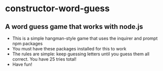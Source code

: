 # constructor-word-guess
## A word guess game that works with node.js

* This is a simple hangman-style game that uses the inquirer and prompt npm packages
* You must have these packages installed for this to work
* The rules are simple: keep guessing letters until you guess them all correct. You have 25 tries total!
* Have fun!